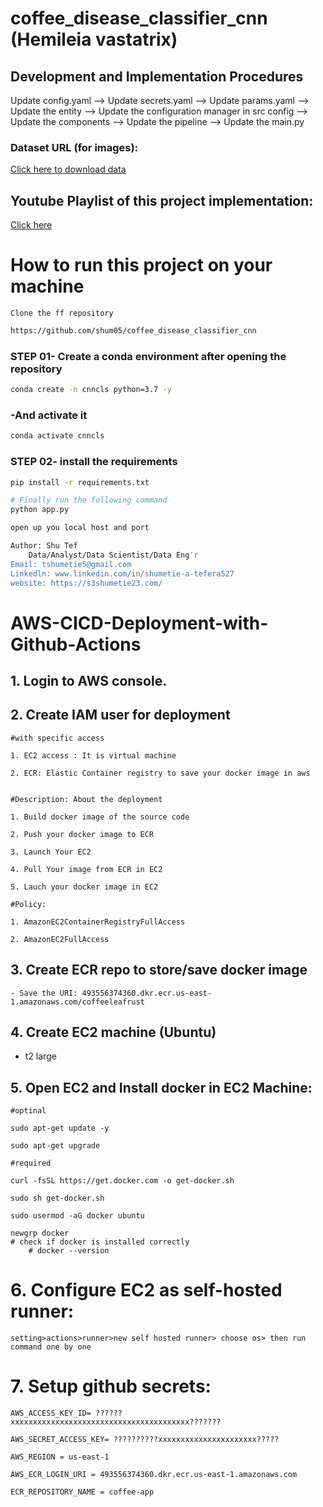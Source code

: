 # coffee_disease_classifier_cnn (Hemileia vastatrix)

## Development and Implementation Procedures

Update config.yaml
	--> Update secrets.yaml
 		--> Update params.yaml
   			--> Update the entity
      				--> Update the configuration manager in src config
	  				--> Update the components
       						--> Update the pipeline
	     						--> Update the main.py


### Dataset URL (for images):
[Click here to download data](https://github.com/shum05/Imgs_coffee_disease_DL/raw/main/imgs_coffee.zip)

## Youtube Playlist of this project implementation:
[Click here](https://www.youtube.com/playlist?list=PLs_a5ZoT8LiSNMbw0iZoaJk8kh-MV37Vx_)

# How to run this project on your machine
	Clone the ff repository

```bash
https://github.com/shum05/coffee_disease_classifier_cnn
```
### STEP 01- Create a conda environment after opening the repository

```bash
conda create -n cnncls python=3.7 -y
```
 ### -And  activate it
```bash
conda activate cnncls
```


### STEP 02- install the requirements
```bash
pip install -r requirements.txt
```

```bash
# Finally run the following command
python app.py
```

```bash
open up you local host and port
```

```bash
Author: Shu Tef
	Data/Analyst/Data Scientist/Data Eng'r
Email: tshumetie5@gmail.com
Linkedln: www.linkedin.com/in/shumetie-a-tefera527
website: https://s3shumetie23.com/
```
# AWS-CICD-Deployment-with-Github-Actions

## 1. Login to AWS console.

## 2. Create IAM user for deployment

	#with specific access

	1. EC2 access : It is virtual machine

	2. ECR: Elastic Container registry to save your docker image in aws


	#Description: About the deployment

	1. Build docker image of the source code

	2. Push your docker image to ECR

	3. Launch Your EC2 

	4. Pull Your image from ECR in EC2

	5. Lauch your docker image in EC2

	#Policy:

	1. AmazonEC2ContainerRegistryFullAccess

	2. AmazonEC2FullAccess

	
## 3. Create ECR repo to store/save docker image
    - Save the URI: 493556374360.dkr.ecr.us-east-1.amazonaws.com/coffeeleafrust
	
                    
	
## 4. Create EC2 machine (Ubuntu) 
   - t2 large
## 5. Open EC2 and Install docker in EC2 Machine:
	
	
	#optinal

	sudo apt-get update -y

	sudo apt-get upgrade
	
	#required

	curl -fsSL https://get.docker.com -o get-docker.sh

	sudo sh get-docker.sh

	sudo usermod -aG docker ubuntu

	newgrp docker
	# check if docker is installed correctly
	    # docker --version
	
# 6. Configure EC2 as self-hosted runner:
    setting>actions>runner>new self hosted runner> choose os> then run command one by one


# 7. Setup github secrets:

    AWS_ACCESS_KEY_ID= ??????xxxxxxxxxxxxxxxxxxxxxxxxxxxxxxxxxxxxxxxx???????

    AWS_SECRET_ACCESS_KEY= ??????????xxxxxxxxxxxxxxxxxxxxxx?????

    AWS_REGION = us-east-1

    AWS_ECR_LOGIN_URI = 493556374360.dkr.ecr.us-east-1.amazonaws.com

    ECR_REPOSITORY_NAME = coffee-app
